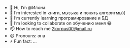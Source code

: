 - 👋 Hi, I’m @Илона
- 👀 I’m interested in книги, мызыка и понять алгоритмы))
- 🌱 I’m currently learning програмирование и БД
- 💞️ I’m looking to collaborate on обучению меня 😁
- 📫 How to reach me 2korpus00@mail.ru
- 😄 Pronouns: она
- ⚡ Fun fact: ...

<!---
ilona-sirotuk/ilona-sirotuk is a ✨ special ✨ repository because its `README.md` (this file) appears on your GitHub profile.
You can click the Preview link to take a look at your changes.
--->
